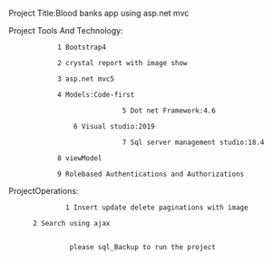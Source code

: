 Project Title:Blood banks app using asp.net mvc

Project Tools And Technology:

 				1 Bootstrap4
        
				2 crystal report with image show
        
				3 asp.net mvc5
        
				4 Models:Code-first
        
                                5 Dot net Framework:4.6
				
			        6 Visual studio:2019

                                7 Sql server management studio:18.4
        
				8 viewModel
        
				9 Rolebased Authentications and Authorizations
				
ProjectOperations:


                  1 Insert update delete paginations with image
		  
		  2 Search using ajax 
		  
                  
                   please sql_Backup to run the project
 
